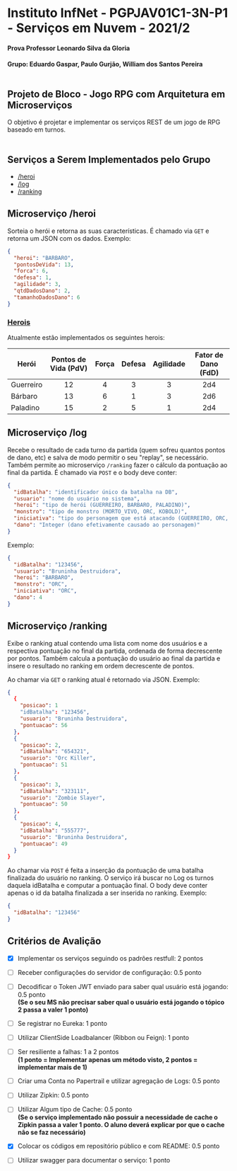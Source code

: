 # Instituto InfNet - PGPJAV01C1-3N-P1 - Serviços em Nuvem - 2021/2




#### Prova Professor Leonardo Silva da Gloria
#### Grupo: Eduardo Gaspar, Paulo Gurjão, William dos Santos Pereira<br><br>


## Projeto de Bloco - Jogo RPG com Arquitetura em  Microserviços 

O objetivo é projetar e implementar os serviços REST de um jogo de RPG baseado em turnos.<br><br>

## Serviços a Serem Implementados pelo Grupo

- [/heroi](#heroi)
- [/log](#log)
- [/ranking](#ranking)

<h2 id="heroi">Microserviço /heroi</h2>

Sorteia o herói e retorna as suas características. É chamado via `GET` e retorna um JSON com os dados. Exemplo:

```json
{
  "heroi": "BARBARO",
  "pontosDeVida": 13,
  "forca": 6,
  "defesa": 1,
  "agilidade": 3,
  "qtdDadosDano": 2,
  "tamanhoDadosDano": 6
}
```

### <ins>Herois</ins>

Atualmente estão implementados os seguintes herois:

| Herói     | Pontos de Vida (PdV) | Força | Defesa | Agilidade | Fator de Dano (FdD) |
| --------- | :----:               | :----: | :----: | :----:   | :----:              |
| Guerreiro | 12                   | 4     | 3      | 3         | 2d4                 |
| Bárbaro   | 13                   | 6     | 1      | 3         | 2d6                 |
| Paladino  | 15                   | 2     | 5      | 1         | 2d4                 |


<h2 id="log">Microserviço /log</h2>

Recebe o resultado de cada turno da partida (quem sofreu quantos pontos de dano, etc) e salva de modo permitir o seu "replay", se necessário. Também permite ao microserviço `/ranking` fazer o cálculo da pontuação ao final da partida. É chamado via `POST` e o body deve conter:

```json
{
  "idBatalha": "identificador único da batalha na DB",
  "usuario": "nome do usuário no sistema",
  "heroi": "tipo de herói (GUERREIRO, BARBARO, PALADINO)",
  "monstro": "tipo de monstro (MORTO_VIVO, ORC, KOBOLD)",
  "iniciativa": "tipo do personagem que está atacando (GUERREIRO, ORC, etc)",
  "dano": "Integer (dano efetivamente causado ao personagem)"
}
```

Exemplo:

```json
{
  "idBatalha": "123456",
  "usuario": "Bruninha Destruidora",
  "heroi": "BARBARO",
  "monstro": "ORC",
  "iniciativa": "ORC",
  "dano": 4
}
```

<h2 id="ranking">Microserviço /ranking</h2>

Exibe o ranking atual contendo uma lista com nome dos usuários e a respectiva pontuação no final da partida, ordenada de forma decrescente por pontos. Também calcula a pontuação do usuário ao final da partida e insere o resultado no ranking em ordem decrescente de pontos.

Ao chamar via `GET` o ranking atual é retornado via JSON. Exemplo:

```json
{
  {
    "posicao": 1
    "idBatalha": "123456",
    "usuario": "Bruninha Destruidora",
    "pontuacao": 56
  },
  {
    "posicao": 2,
    "idBatalha": "654321",
    "usuario": "Orc Killer",
    "pontuacao": 51
  },
  {
    "posicao": 3,
    "idBatalha": "323111",
    "usuario": "Zombie Slayer",
    "pontuacao": 50
  },
  {
    "posicao": 4,
    "idBatalha": "555777",
    "usuario": "Bruninha Destruidora",
    "pontuacao": 49
  }
}
```


Ao chamar via `POST` é feita a inserção da pontuação de uma batalha finalizada do usuário no ranking. O serviço irá buscar no Log os turnos daquela idBatalha e computar a pontuação final. O body deve conter apenas o id da batalha finalizada a ser inserida no ranking. Exemplo:

```json
{
  "idBatalha": "123456"
}
```


## Critérios de Avalição

- [x] Implementar os serviços seguindo os padrões restfull: 2 pontos
- [ ] Receber configurações do servidor de configuração: 0.5 ponto
- [ ] Decodificar o Token JWT enviado para saber qual usuário está jogando: 0.5 ponto<br>
**(Se o seu MS não precisar saber qual o usuário está jogando o tópico 2 passa a valer 1 ponto)** <br>
- [ ] Se registrar no Eureka: 1 ponto
- [ ] Utilizar ClientSide Loadbalancer (Ribbon ou Feign): 1 ponto
- [ ] Ser resiliente a falhas: 1 a 2 pontos<br>
<b>(1 ponto = Implementar apenas um método visto, 2 pontos = implementar mais de 1)</b><br>
- [ ] Criar uma Conta no Papertrail e utilizar agregação de Logs: 0.5 ponto
- [ ] Utilizar Zipkin: 0.5 ponto
- [ ] Utilizar Algum tipo de Cache: 0.5 ponto<br>
**(Se o serviço implementado não possuir a necessidade de cache o Zipkin passa a valer 1 ponto. O aluno deverá explicar por que o cache não se faz necessário)** <br>

- [x] Colocar os códigos em repositório público e com README: 0.5 ponto
- [ ] Utilizar swagger para documentar o serviço: 1 ponto
